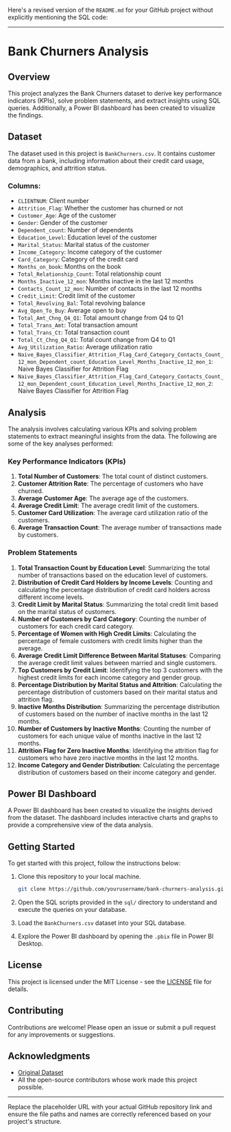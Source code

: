 Here's a revised version of the `README.md` for your GitHub project without explicitly mentioning the SQL code:

---

# Bank Churners Analysis

## Overview
This project analyzes the Bank Churners dataset to derive key performance indicators (KPIs), solve problem statements, and extract insights using SQL queries. Additionally, a Power BI dashboard has been created to visualize the findings.

## Dataset
The dataset used in this project is `BankChurners.csv`. It contains customer data from a bank, including information about their credit card usage, demographics, and attrition status.

### Columns:
- `CLIENTNUM`: Client number
- `Attrition_Flag`: Whether the customer has churned or not
- `Customer_Age`: Age of the customer
- `Gender`: Gender of the customer
- `Dependent_count`: Number of dependents
- `Education_Level`: Education level of the customer
- `Marital_Status`: Marital status of the customer
- `Income_Category`: Income category of the customer
- `Card_Category`: Category of the credit card
- `Months_on_book`: Months on the book
- `Total_Relationship_Count`: Total relationship count
- `Months_Inactive_12_mon`: Months inactive in the last 12 months
- `Contacts_Count_12_mon`: Number of contacts in the last 12 months
- `Credit_Limit`: Credit limit of the customer
- `Total_Revolving_Bal`: Total revolving balance
- `Avg_Open_To_Buy`: Average open to buy
- `Total_Amt_Chng_Q4_Q1`: Total amount change from Q4 to Q1
- `Total_Trans_Amt`: Total transaction amount
- `Total_Trans_Ct`: Total transaction count
- `Total_Ct_Chng_Q4_Q1`: Total count change from Q4 to Q1
- `Avg_Utilization_Ratio`: Average utilization ratio
- `Naive_Bayes_Classifier_Attrition_Flag_Card_Category_Contacts_Count_12_mon_Dependent_count_Education_Level_Months_Inactive_12_mon_1`: Naive Bayes Classifier for Attrition Flag
- `Naive_Bayes_Classifier_Attrition_Flag_Card_Category_Contacts_Count_12_mon_Dependent_count_Education_Level_Months_Inactive_12_mon_2`: Naive Bayes Classifier for Attrition Flag

## Analysis
The analysis involves calculating various KPIs and solving problem statements to extract meaningful insights from the data. The following are some of the key analyses performed:

### Key Performance Indicators (KPIs)
1. **Total Number of Customers**: The total count of distinct customers.
2. **Customer Attrition Rate**: The percentage of customers who have churned.
3. **Average Customer Age**: The average age of the customers.
4. **Average Credit Limit**: The average credit limit of the customers.
5. **Customer Card Utilization**: The average card utilization ratio of the customers.
6. **Average Transaction Count**: The average number of transactions made by customers.

### Problem Statements
1. **Total Transaction Count by Education Level**: Summarizing the total number of transactions based on the education level of customers.
2. **Distribution of Credit Card Holders by Income Levels**: Counting and calculating the percentage distribution of credit card holders across different income levels.
3. **Credit Limit by Marital Status**: Summarizing the total credit limit based on the marital status of customers.
4. **Number of Customers by Card Category**: Counting the number of customers for each credit card category.
5. **Percentage of Women with High Credit Limits**: Calculating the percentage of female customers with credit limits higher than the average.
6. **Average Credit Limit Difference Between Marital Statuses**: Comparing the average credit limit values between married and single customers.
7. **Top Customers by Credit Limit**: Identifying the top 3 customers with the highest credit limits for each income category and gender group.
8. **Percentage Distribution by Marital Status and Attrition**: Calculating the percentage distribution of customers based on their marital status and attrition flag.
9. **Inactive Months Distribution**: Summarizing the percentage distribution of customers based on the number of inactive months in the last 12 months.
10. **Number of Customers by Inactive Months**: Counting the number of customers for each unique value of months inactive in the last 12 months.
11. **Attrition Flag for Zero Inactive Months**: Identifying the attrition flag for customers who have zero inactive months in the last 12 months.
12. **Income Category and Gender Distribution**: Calculating the percentage distribution of customers based on their income category and gender.

## Power BI Dashboard
A Power BI dashboard has been created to visualize the insights derived from the dataset. The dashboard includes interactive charts and graphs to provide a comprehensive view of the data analysis.

## Getting Started
To get started with this project, follow the instructions below:

1. Clone this repository to your local machine.
   ```sh
   git clone https://github.com/yourusername/bank-churners-analysis.git
   ```

2. Open the SQL scripts provided in the `sql/` directory to understand and execute the queries on your database.

3. Load the `BankChurners.csv` dataset into your SQL database.

4. Explore the Power BI dashboard by opening the `.pbix` file in Power BI Desktop.

## License
This project is licensed under the MIT License - see the [LICENSE](LICENSE) file for details.

## Contributing
Contributions are welcome! Please open an issue or submit a pull request for any improvements or suggestions.

## Acknowledgments
- [Original Dataset](https://www.kaggle.com/sakshigoyal7/credit-card-customers)
- All the open-source contributors whose work made this project possible.

---

Replace the placeholder URL with your actual GitHub repository link and ensure the file paths and names are correctly referenced based on your project's structure.
